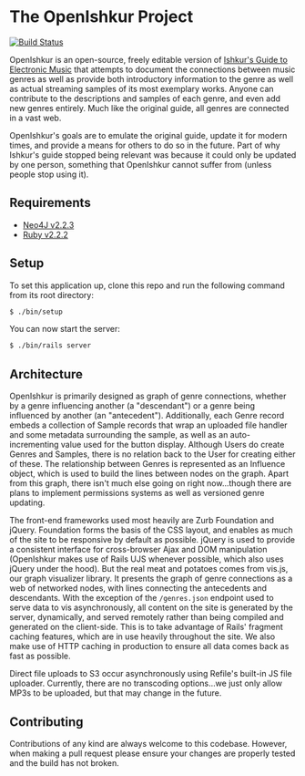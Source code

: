 # The OpenIshkur Project

[![Build Status](https://travis-ci.org/tubbo/openishkur.svg?branch=master)](https://travis-ci.org/tubbo/openishkur)

OpenIshkur is an open-source, freely editable version of
[Ishkur's Guide to Electronic Music][ishkursguide] that attempts to
document the connections between music genres as well as provide both
introductory information to the genre as well as actual streaming
samples of its most exemplary works. Anyone can contribute to the
descriptions and samples of each genre, and even add new genres
entirely. Much like the original guide, all genres are connected in a
vast web.

OpenIshkur's goals are to emulate the original guide, update it for
modern times, and provide a means for others to do so in the future.
Part of why Ishkur's guide stopped being relevant was because it could
only be updated by one person, something that OpenIshkur cannot suffer
from (unless people stop using it).

## Requirements

- [Neo4J v2.2.3][neo4j]
- [Ruby v2.2.2][ruby]

## Setup

To set this application up, clone this repo and run the following
command from its root directory:

```bash
$ ./bin/setup
```

You can now start the server:

```bash
$ ./bin/rails server
```

## Architecture

OpenIshkur is primarily designed as graph of genre connections,
whether by a genre influencing another (a "descendant") or a genre
being influenced by another (an "antecedent"). Additionally, each Genre
record embeds a collection of Sample records that wrap an uploaded file
handler and some metadata surrounding the sample, as well as an
auto-incrementing value used for the button display. Although Users do
create Genres and Samples, there is no relation back to the User for
creating either of these. The relationship between Genres is represented
as an Influence object, which is used to build the lines between nodes
on the graph. Apart from this graph, there isn't much else going on
right now...though there are plans to implement permissions systems as
well as versioned genre updating.

The front-end frameworks used most heavily are Zurb Foundation and
jQuery. Foundation forms the basis of the CSS layout, and enables as
much of the site to be responsive by default as possible. jQuery is used
to provide a consistent interface for cross-browser Ajax and DOM
manipulation (OpenIshkur makes use of Rails UJS whenever possible,
which also uses jQuery under the hood). But the real meat and potatoes comes
from vis.js, our graph visualizer library. It presents the graph of
genre connections as a web of networked nodes, with lines connecting the
antecedents and descendants. With the exception of the `/genres.json`
endpoint used to serve data to vis asynchronously, all content on the
site is generated by the server, dynamically, and served remotely rather
than being compiled and generated on the client-side. This is to take
advantage of Rails' fragment caching features, which are in use heavily
throughout the site. We also make use of HTTP caching in production to
ensure all data comes back as fast as possible.

Direct file uploads to S3 occur asynchronously using Refile's built-in JS file
uploader. Currently, there are no transcoding options...we just only
allow MP3s to be uploaded, but that may change in the future.

## Contributing

Contributions of any kind are always welcome to this codebase. However,
when making a pull request please ensure your changes are properly
tested and the build has not broken.

[ishkursguide]: http://techno.org/electronic-music-guide/
[neo4j]: http://neo4j.com/
[ruby]: https://www.ruby-lang.org/
